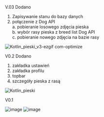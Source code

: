 V.03
Dodano
1. Zapisywanie stanu do bazy danych
2. połączenie z Dog API <br>
   a. pobieranie losowego zdjęcia pieska <br>
   b. wybór rasy pieska z breed list Dog API <br>
   c. pobieranie nowego zdjęcia na bazie rasy <br>
   
![Kotlin_pieski_v3-ezgif com-optimize](https://github.com/user-attachments/assets/11f62ba4-3c38-4745-adf6-46b24737de24)





V0.2
Dodano
1. zakładka ustawień
2. zakładka profilu
3. topbar
4. szczegóły pieska z rasą

![Kotlin_pieski](https://github.com/user-attachments/assets/74863f70-bab1-4fca-925c-00c1bff32003)


V0.1

![image](https://github.com/user-attachments/assets/9c59ce7e-1171-46fb-a70c-f242284aa15f)
![image](https://github.com/user-attachments/assets/61850b05-342b-4c05-8a2f-38c98ba82841)
